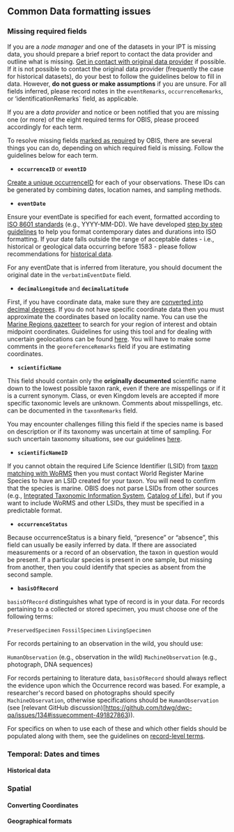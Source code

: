 ## Common Data formatting issues

### Missing required fields

If you are a _node manager_ and one of the datasets in your IPT is missing data, you should prepare a brief report to contact the data provider and outline what is missing. [Get in contact with original data provider](citing.html) if possible. If it is not possible to contact the original data provider (frequently the case for historical datasets), do your best to follow the guidelines below to fill in data. However, **do not guess or make assumptions** if you are unsure. For all fields inferred, please record notes in the `eventRemarks`, `occurrenceRemarks`, or ‘identificationRemarks` field, as applicable.

If you are a _data provider_ and notice or been notified that you are missing one (or more) of the eight required terms for OBIS, please proceed accordingly for each term.

To resolve missing fields [marked as required](checklist.html) by OBIS, there are several things you can do, depending on which required field is missing. Follow the guidelines below for each term.

* **`occurrenceID`** or **`eventID`**

[Create a unique occurrenceID](identifiers.html) for each of your observations. These IDs can be generated by combining dates, location names, and sampling methods.

* **`eventDate`**

Ensure your eventDate is specified for each event, formatted according to [ISO 8601 standards](https://en.wikipedia.org/wiki/ISO_8601) (e.g., YYYY-MM-DD). We have developed [step by step guidelines](#temporal-dates-and-times) to help you format contemporary dates and durations into ISO formatting. If your date falls outside the range of acceptable dates - i.e., historical or geological data occurring before 1583 - please follow recommendations for [historical data](#historical-data). 

For any eventDate that is inferred from literature, you should document the original date in the `verbatimEventDate` field.


* **`decimalLongitude`** and **`decimalLatitude`**

First, if you have coordinate data, make sure they are [converted into decimal degrees](#converting-coordinates). If you do not have specific coordinate data then you must approximate the coordinates based on locality name. You can use the [Marine Regions gazetteer](https://www.marineregions.org/gazetteer.php?p=search) to search for your region of interest and obtain midpoint coordinates. Guidelines for using this tool and for dealing with uncertain geolocations can be found [here](#geographical-formats). You will have to make some comments in the `georeferenceRemarks` field if you are estimating coordinates.


* **`scientificName`**

This field should contain only the **originally documented** scientific name down to the lowest possible taxon rank, even if there are misspellings or if it is a current synonym. Class, or even Kingdom levels are accepted if more specific taxonomic levels are unknown. Comments about misspellings, etc. can be documented in the `taxonRemarks` field.

You may encounter challenges filling this field if the species name is based on description or if its taxonomy was uncertain at time of sampling. For such uncertain taxonomy situations, see our guidelines [here](common_qc#uncertain-taxaonomic-information.html).

* **`scientificNameID`**

If you cannot obtain the required Life Science Identifier (LSID) from [taxon matching with WoRMS](name_matching.html) then you must contact World Register Marine Species to have an LSID created for your taxon. You will need to confirm that the species is marine. OBIS does not parse LSIDs from other sources (e.g., [Integrated Taxonomic Information System](https://www.itis.gov), [Catalog of Life](https://www.catalogueoflife.org)), but if you want to include WoRMS and other LSIDs, they must be specified in a predictable format.


* **`occurrenceStatus`**

Because occurrenceStatus is a binary field, “presence” or “absence”, this field can usually be easily inferred by data. If there are associated measurements or a record of an observation, the taxon in question would be present. If a particular species is present in one sample, but missing from another, then you could identify that species as absent from the second sample.


* **`basisOfRecord`**

`basisOfRecord` distinguishes what type of record is in your data. For records pertaining to a collected or stored specimen, you must choose one of the following terms:

`PreservedSpecimen`
`FossilSpecimen`
`LivingSpecimen`

For records pertaining to an observation in the wild, you should use:

`HumanObservation` (e.g., observation in the wild)
`MachineObservation` (e.g., photograph, DNA sequences)

For records pertaining to literature data, `basisOfRecord` should always reflect the evidence upon which the Occurrence record was based. For example, a researcher's record based on photographs should specify `MachineObservation`, otherwise specifications should be `HumanObservation` (see [relevant GitHub discussion)[https://github.com/tdwg/dwc-qa/issues/134#issuecomment-491827863)).

For specifics on when to use each of these and which other fields should be populated along with them, see the guidelines on [record-level terms](darwin_core#record-level-terms.html).


### Temporal: Dates and times

#### Historical data

### Spatial

#### Converting Coordinates

#### Geographical formats